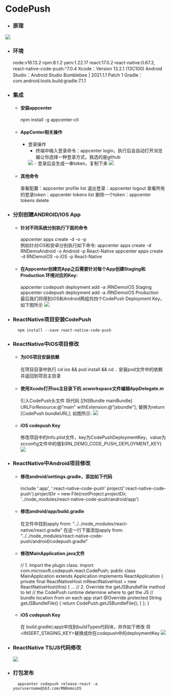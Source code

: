 # CodePush


- ### 原理

<img src="../images/codepush.webp"/>

- ### 环境
    node:v16.13.2
    npm:8.1.2
    yarn:1.22.17
    react:17.0.2
    react-native:0.67.2,
    react-native-code-push:^7.0.4
    Xcode：Version 13.2.1 (13C100)
    Android Studio：Android Studio Bumblebee | 2021.1.1 Patch 1
    Gradle：com.android.tools.build:gradle:7.1.1
- ### 集成
    - #### 安装appcenter
        npm install -g appcenter-cli
    - #### AppCenter相关操作
      - 登录操作
        - 终端中输入登录命令：appcenter login，执行后会自动打开浏览器让你选择一种登录方式，我选的是github
        <img src="../images/codepush_1.webp"/>
        - 登录后会生成一串token，复制下来
        <img src="../images/codepush_2.webp"/>
    - #### 其他命令
        查看配置：appcenter profile list
        退出登录：appcenter logout
        查看所有的登录token：appcenter tokens list
        删除一个token：appcenter tokens delete <machineName>

- ### 分别创建ANDROID/IOS App
  - #### 针对不同系统分别执行下面的命令
    appcenter apps create -d <appDisplayName> -o <operatingSystem>  -p <platform> 
    <br/>例如针对iOS和安卓分别执行如下命令:
    appcenter apps create -d RNDemoAndroid -o Android -p React-Native
    appcenter apps create -d RNDemoiOS -o iOS -p React-Native

  - #### 在Appcenter创建完App之后需要针对每个App创建Staging和Production 环境对应的Key:
    appcenter codepush deployment add -a <ownerName>/RNDemoiOS Staging
    appcenter codepush deployment add -a <ownerName>/RNDemoiOS Production
    <br/> 最后我们将得到iOS和Android两组共四个CodePush Deployment Key，如下图所示
    <img src="../images/codepush_3.awebp"/>

- ### ReactNative项目安装CodePush
        npm install --save react-native-code-push
- ### ReactNative中iOS项目修改
  - #### 为iOS项目安装依赖
    在项目目录中执行 cd ios && pod install && cd .. 安装pod文件中的依赖并返回到项目主目录
  - #### 使用Xcode打开ios主目录下的.xcworkspace文件编辑AppDelegate.m
    引入CodePush头文件
    将代码 [[NSBundle mainBundle] URLForResource:@"main" withExtension:@"jsbundle"]; 替换为return [CodePush bundleURL];
    如图所示:
    <img src="../images/codepush_4.webp"/>
  - #### iOS codepush Key
    修改项目中的Info.plist文件，key为CodePushDeploymentKey，value为xcconfig文件中的值${RN_DEMO_CODE_PUSH_DEPLOYMENT_KEY}
    <img src="../images/codepush_5.webp"/>

- ### ReactNative中Android项目修改
    - #### 修改android/settings.gradle，添加如下代码
        include ':app', ':react-native-code-push'
        project(':react-native-code-push').projectDir = new File(rootProject.projectDir, '../node_modules/react-native-code-push/android/app')

    - #### 修改android/app/build.gradle
        在文件中找到apply from: "../../node_modules/react-native/react.gradle"
        在这一行下面添加apply from: "../../node_modules/react-native-code-push/android/codepush.gradle"

    - #### 修改MainApplication.java文件
        // 1. Import the plugin class.
        import com.microsoft.codepush.react.CodePush;
        public class MainApplication extends Application implements ReactApplication {
        private final ReactNativeHost mReactNativeHost = new ReactNativeHost(this) {
            ...
            // 2. Override the getJSBundleFile method to let
            // the CodePush runtime determine where to get the JS
            // bundle location from on each app start
            @Override
            protected String getJSBundleFile() {
                return CodePush.getJSBundleFile();
            }
        };
        }
    - #### iOS codepush Key
        在 build.gradle(:app)中找到buildTypes代码块，并作如下修改
        将<INSERT_STAGING_KEY>替换成你在codepush中的deploymentKey
        <img src="../images/codepush_6.png"/>

- ### ReactNative TS/JS代码修改
    <img src="../images/codepush_8.png"/>

- ### 打包发布
        appcenter codepush release-react -a yourusername@163.com/RNDemoiOS

